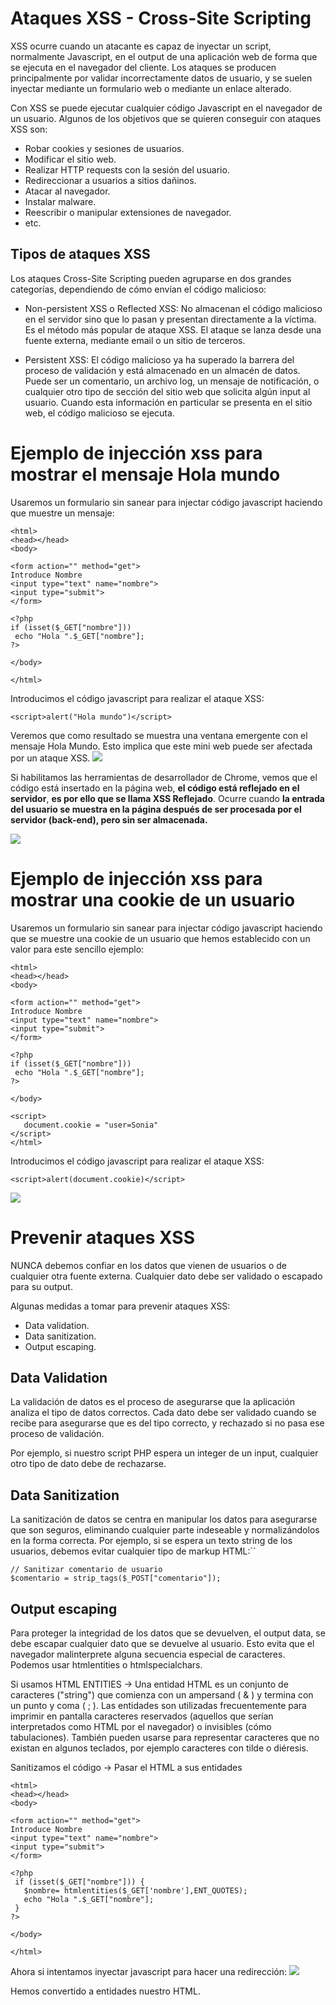 # Ataques XSS - Cross-Site Scripting
XSS ocurre cuando un atacante es capaz de inyectar un script, normalmente Javascript, en el output de una aplicación web de forma que se ejecuta en el navegador del cliente. Los ataques se producen principalmente por validar incorrectamente datos de usuario, y se suelen inyectar mediante un formulario web o mediante un enlace alterado.

Con XSS se puede ejecutar cualquier código Javascript en el navegador de un usuario. Algunos de los objetivos que se quieren conseguir con ataques XSS son:
- Robar cookies y sesiones de usuarios.
- Modificar el sitio web.
- Realizar HTTP requests con la sesión del usuario.
- Redireccionar a usuarios a sitios dañinos.
- Atacar al navegador.
- Instalar malware.
- Reescribir o manipular extensiones de navegador.
- etc.

## Tipos de ataques XSS
Los ataques Cross-Site Scripting pueden agruparse en dos grandes categorías, dependiendo de cómo envían el código malicioso:
- Non-persistent XSS o Reflected XSS: No almacenan el código malicioso en el servidor sino que lo pasan y presentan directamente a la víctima. Es el método más popular de ataque XSS. El ataque se lanza desde una fuente externa,
mediante email o un sitio de terceros.

- Persistent XSS: El código malicioso ya ha superado la barrera del proceso de validación y está almacenado en un almacén de datos. Puede ser un comentario, un archivo log, un mensaje de notificación, o cualquier otro tipo de sección del sitio web que solicita algún input al usuario. Cuando esta información en particular se presenta en el sitio web, el código malicioso se ejecuta.

# Ejemplo de injección xss para mostrar el mensaje Hola mundo
Usaremos un formulario sin sanear para injectar código javascript haciendo que muestre un mensaje:
```
<html>
<head></head>
<body>

<form action="" method="get">
Introduce Nombre
<input type="text" name="nombre">
<input type="submit">
</form>

<?php 
if (isset($_GET["nombre"]))
 echo "Hola ".$_GET["nombre"];
?>

</body>

</html>
```
Introducimos el código javascript para realizar el ataque XSS:
```
<script>alert("Hola mundo")</script>
```
Veremos que como resultado se muestra una ventana emergente con el mensaje Hola Mundo. Esto implica que este mini web puede ser afectada por un ataque XSS.
![](capturas/xss-reflejado-0.png)

Si habilitamos las herramientas de desarrollador de Chrome, vemos que el código está insertado en la página web, **el código está reflejado en el servidor**, **es por ello que se llama XSS Reflejado**. Ocurre cuando **la entrada del usuario se muestra en la página después de ser procesada por el servidor (back-end), pero sin ser almacenada.**

![](capturas/xss-reflejado.png)


# Ejemplo de injección xss para mostrar una cookie de un usuario
Usaremos un formulario sin sanear para injectar código javascript haciendo que se muestre una cookie de un usuario que hemos establecido con un valor para este sencillo ejemplo:
```
<html>
<head></head>
<body>

<form action="" method="get">
Introduce Nombre
<input type="text" name="nombre">
<input type="submit">
</form>

<?php 
if (isset($_GET["nombre"]))
 echo "Hola ".$_GET["nombre"];
?>

</body>

<script>
   document.cookie = "user=Sonia"
</script>
</html>
```
Introducimos el código javascript para realizar el ataque XSS:
```
<script>alert(document.cookie)</script>
```
![](capturas/xss-reflejado-2.png)


# Prevenir ataques XSS
NUNCA debemos confiar en los datos que vienen de usuarios o de cualquier otra fuente externa. Cualquier dato debe ser validado o escapado para su output.

Algunas medidas a tomar para prevenir ataques XSS:
- Data validation.
- Data sanitization.
- Output escaping.

## Data Validation
La validación de datos es el proceso de asegurarse que la aplicación analiza el tipo de datos correctos. Cada dato debe ser validado cuando se recibe para asegurarse que es del tipo correcto, y rechazado si no pasa ese proceso de validación.

Por ejemplo, si nuestro script PHP espera un integer de un input, cualquier otro tipo de dato debe de rechazarse.

## Data Sanitization
La sanitización de datos se centra en manipular los datos para asegurarse que son seguros, eliminando cualquier parte indeseable y normalizándolos en la forma correcta.
Por ejemplo, si se espera un texto string de los usuarios, debemos evitar cualquier tipo de markup HTML:``
```
// Sanitizar comentario de usuario
$comentario = strip_tags($_POST["comentario"]);
```

## Output escaping
Para proteger la integridad de los datos que se devuelven, el output data, se debe escapar cualquier dato que se devuelve al usuario. Esto evita que el navegador malinterprete alguna secuencia especial de caracteres. Podemos usar htmlentities o htmlspecialchars.

Si usamos HTML ENTITIES → Una entidad HTML es un conjunto de caracteres ("string") que comienza con un ampersand ( & ) y termina con un punto y coma ( ; ). Las entidades son utilizadas frecuentemente para imprimir en pantalla caracteres reservados (aquellos que serían interpretados como HTML por el navegador) o invisibles (cómo tabulaciones). También pueden usarse para representar caracteres que no existan en algunos teclados, por ejemplo caracteres con tilde o diéresis.

Sanitizamos el código → Pasar el HTML a sus entidades
```
<html>
<head></head>
<body>

<form action="" method="get">
Introduce Nombre
<input type="text" name="nombre">
<input type="submit">
</form>

<?php 
 if (isset($_GET["nombre"])) {
   $nombre= htmlentities($_GET['nombre'],ENT_QUOTES);
   echo "Hola ".$_GET["nombre"];
 }
?>

</body>

</html>
```

Ahora si intentamos inyectar javascript para hacer una redirección:
![](capturas/xss-reflejado-3.png)

Hemos convertido a entidades nuestro HTML.
